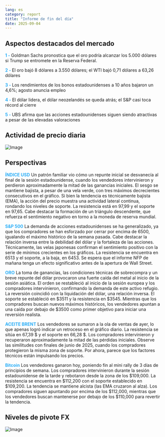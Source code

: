 ```yaml
---
lang: es
category: report
title: "Informe de fin del día"
date: 2025-09-04
---
```



<h2>Aspectos destacados del mercado</h2>
<strong style="color: #2caef7;">1 - </strong> Goldman Sachs pronostica que el oro podría alcanzar los 5.000 dólares si Trump se entromete en la Reserva Federal.

<strong style="color: #2caef7;">2 - </strong> El oro bajó 8 dólares a 3.550 dólares; el WTI bajó 0,71 dólares a 63,26 dólares

<strong style="color: #2caef7;">3 - </strong> Los rendimientos de los bonos estadounidenses a 10 años bajaron un 4,6%; agosto anuncia empleo

<strong style="color: #2caef7;">4 - </strong> El dólar lidera, el dólar neozelandés se queda atrás; el S&P casi toca récord al cierre

<strong style="color: #2caef7;">5 - </strong> UBS afirma que las acciones estadounidenses siguen siendo atractivas a pesar de las elevadas valoraciones



<h2>Actividad de precio diaria</h2>
<img src="https://markleighedu.github.io/img/Sep-2025/04-Sep-2025/price.jpg" alt="Image"/>

<h2>Perspectivas</h2>
<strong style="color: #2caef7;">ÍNDICE USD</strong> Un patrón familiar vio cómo un repunte inicial se desvanecía al final de la sesión estadounidense, cuando los vendedores intervinieron y perdieron aproximadamente la mitad de las ganancias iniciales. El sesgo se mantiene bajista, a pesar de una vela verde, con tres máximos decrecientes consecutivos en el gráfico. Si bien la tendencia es técnicamente bajista (EMA), la acción del precio muestra una actividad lateral continua, rondando los niveles de soporte. La resistencia está en 97,99 y el soporte en 97,65. Cabe destacar la formación de un triángulo descendente, que refuerza el sentimiento negativo en torno a la moneda de reserva mundial.

<strong style="color: #2caef7;">S&P 500</strong> La demanda de acciones estadounidenses se ha generalizado, ya que los compradores se han esforzado por cerrar por encima de 6500, igualando el máximo histórico de la semana pasada. Cabe destacar la relación inversa entre la debilidad del dólar y la fortaleza de las acciones. Técnicamente, las velas japonesas confirman el sentimiento positivo con la serie de mínimos crecientes en los gráficos. La resistencia se encuentra en 6513 y el soporte, a la baja, en 6453. Se espera que el informe NFP de mañana tenga un efecto significativo antes de la apertura de Wall Street.

<strong style="color: #2caef7;">ORO</strong> La toma de ganancias, las condiciones técnicas de sobrecompra y un breve repunte del dólar provocaron una fuerte caída del metal al inicio de la sesión asiática. El orden se restableció al inicio de la sesión europea y los compradores intervinieron, confirmando la demanda de este activo refugio. La reversión coincidió con la liquidación del dólar, una relación inversa. El soporte se estableció en $3511 y la resistencia en $3545. Mientras que los compradores buscan nuevos máximos históricos, los vendedores apuntan a una caída por debajo de $3500 como primer objetivo para iniciar una reversión realista.

<strong style="color: #2caef7;">ACEITE BRENT</strong> Los vendedores se sumaron a la ola de ventas de ayer, lo que apenas logró indicar un retroceso en el gráfico diario. La resistencia se sitúa en 67,39 $ y el soporte en 66,28 $. Los compradores intervinieron y recuperaron aproximadamente la mitad de las pérdidas iniciales. Observe las similitudes con finales de junio de 2025, cuando los compradores protegieron la misma zona de soporte. Por ahora, parece que los factores técnicos están impulsando los precios.

<strong style="color: #2caef7;">Bitcoin</strong> Los vendedores ganaron hoy, poniendo fin al mini rally de 3 días de principios de semana. Los compradores intervinieron durante la sesión estadounidense de la tarde y rebotaron desde la zona de los $109,000. La resistencia se encuentra en $112,200 con el soporte establecido en $109,200. La tendencia se mantiene alcista (las EMA cruzaron al alza). Los compradores siguen apuntando por encima de los $112,000, mientras que los vendedores buscan mantenerse por debajo de los $110,000 para revertir la tendencia.



<h2>Niveles de pivote FX</h2>
<img src="https://markleighedu.github.io/img/Sep-2025/04-Sep-2025/pivot.jpg" alt="Image"/>